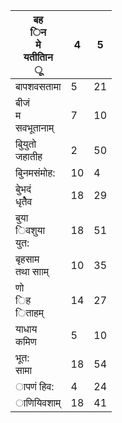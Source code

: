 | बह<br>िन<br>मे<br>यतीतािन<br>ू | 4  | 5  |
|--------------------------------|----|----|
| बापशवसतामा                     | 5  | 21 |
| बीजं<br>म<br>सवभूतानाम्        | 7  | 10 |
| बुियुतो<br>जहातीह              | 2  | 50 |
| बुिनमसंमोह:                    | 10 | 4  |
| बुेभदं<br>धृतेैव               | 18 | 29 |
| बुया<br>िवशुया<br>युत:         | 18 | 51 |
| बृहसाम<br>तथा सााम्            | 10 | 35 |
| णो<br>िह<br>िताहम्             | 14 | 27 |
| याधाय<br>कमिण                  | 5  | 10 |
| भूत:<br>सामा                   | 18 | 54 |
| ापणं  हिव:                     | 4  | 24 |
| ाणियिवशाम्                     | 18 | 41 |